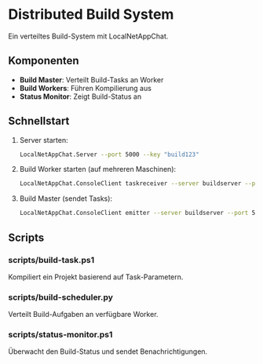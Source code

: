 # Distributed Build System

Ein verteiltes Build-System mit LocalNetAppChat.

## Komponenten

- **Build Master**: Verteilt Build-Tasks an Worker
- **Build Workers**: Führen Kompilierung aus
- **Status Monitor**: Zeigt Build-Status an

## Schnellstart

1. Server starten:
   ```bash
   LocalNetAppChat.Server --port 5000 --key "build123"
   ```

2. Build Worker starten (auf mehreren Maschinen):
   ```bash
   LocalNetAppChat.ConsoleClient taskreceiver --server buildserver --port 5000 --key "build123" --tags "build,compile" --processor "./scripts/build-task.ps1"
   ```

3. Build Master (sendet Tasks):
   ```bash
   LocalNetAppChat.ConsoleClient emitter --server buildserver --port 5000 --key "build123" --clientName "BuildMaster" --command "python -u scripts/build-scheduler.py"
   ```

## Scripts

### scripts/build-task.ps1
Kompiliert ein Projekt basierend auf Task-Parametern.

### scripts/build-scheduler.py
Verteilt Build-Aufgaben an verfügbare Worker.

### scripts/status-monitor.ps1
Überwacht den Build-Status und sendet Benachrichtigungen.